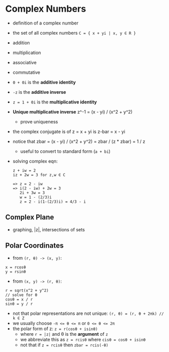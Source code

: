 # Complex Numbers

- definition of a complex number
- the set of all complex numbers `C = { x + yi | x, y ∈ R }`
- addition
- multiplication
- associative
- commutative
- `0 + 0i` is the __additive identity__
- `-z` is the __additive inverse__
- `z = 1 + 0i` is the __multiplicative identity__
- __Unique multiplicative inverse__ z^-1 = (x - yi) / (x^2 + y^2)
  - prove uniqueness
- the complex conjugate is of z = x + yi is z-bar = x - yi
- notice that zbar = (x - yi) / (x^2 + y^2) = zbar / (z * zbar) = 1 / z
  - useful to convert to standard form (`a + bi`)
- solving complex eqn:

  ```
  z + iw = 2
  iz + 2w = 3 for z,w ∈ C
  
  => z = 2 - iw
  => i(2 - iw) + 2w = 3
     2i + 3w = 3
     w = 1 - (2/3)i
     z = 2 - i(1-(2/3)i) = 4/3 - i
  ```
## Complex Plane

- graphing, |z|, intersections of sets

## Polar Coordinates

- from `(r, θ) -> (x, y)`:

```
x = rcosθ
y = rsinθ
```
- from `(x, y) -> (r, θ)`:

```
r = sqrt(x^2 + y^2)
// solve for θ
cosθ = x / r
sinθ = y / r
```
- not that polar representations are not unique: `(r, θ) = (r, θ + 2πk) // k ∈ Z`
- we usually choose `-π <= θ <= π` or `0 <= θ <= 2π`
- the polar form of z: `z = r(cosθ + isinθ)`
  - where `r = |z|` and θ is the __argument__ of `z`
  - we abbreviate this as `z = rcisθ` where `cisθ = cosθ + isinθ`
  - not that if `z = rcisθ` then `zbar = rcis(-θ)`